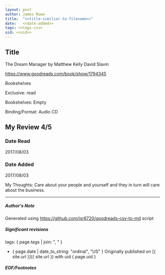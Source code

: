 ```yaml
---
layout: post
author: James Rowe
title:  "<<title-similiar-to-filename>>"
date:   <<date-added>>
tags: <<tags-csv>
uid: <<uid>>
---
```


<!-- highly dependent on how you personally use jekyll templates, and how you want this to show up -->

## Title

The Dream Manager by Matthew Kelly
David Slavin 

https://www.goodreads.com/book/show/1794345

Bookshelves

Exclusive: read

Bookshelves: Empty

Binding/Format: Audio CD

## My Review 4/5

### Date Read
2017/08/03

### Date Added
2017/08/03

My Thoughts: Care about your people and yourself and they in turn will care about the business.

---

##### Author's Note

Generated using https://github.com/jsr6720/goodreads-csv-to-md script

##### Significant revisions

tags: { page.tags | join: ", " } <!-- todo move this somewhere -->

- { page.date | date_to_string: "ordinal", "US" } Originally published on [{ site.url }]({ site.url }) with uid { page.uid }

##### EOF/Footnotes
